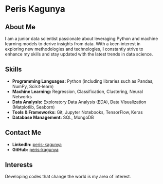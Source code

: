 # Peris Kagunya

## About Me

I am a junior data scientist passionate about leveraging Python and machine learning models to derive insights from data. With a keen interest in exploring new methodologies and technologies, I constantly strive to enhance my skills and stay updated with the latest trends in data science.

## Skills

- **Programming Languages:** Python (including libraries such as Pandas, NumPy, Scikit-learn)
- **Machine Learning:** Regression, Classification, Clustering, Neural Networks
- **Data Analysis:** Exploratory Data Analysis (EDA), Data Visualization (Matplotlib, Seaborn)
- **Tools & Frameworks:** Git, Jupyter Notebooks, TensorFlow, Keras
- **Database Management:** SQL, MongoDB

## Contact Me

- **LinkedIn:** [peris-kagunya](https://www.linkedin.com/in/peris-kagunya-82325491)
- **GitHub:** [peris-kagunya](https://github.com/peris-kagunya)

## Interests
Developing codes that change the world is my area of interest.
